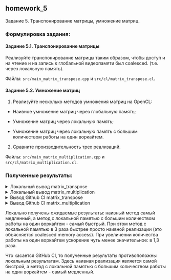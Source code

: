 ## homework_5

Задание 5. Транспонирование матрицы, умножение матриц.

### Формулировка задания:

#### Задание 5.1. Транспонирование матрицы

Реализуйте транспонирование матрицы таким образом, чтобы доступ и на чтение и на запись к глобальной видеопамяти был coalesced. (т.е. через локальную память).

Файлы: ```src/main_matrix_transpose.cpp``` и ```src/cl/matrix_transpose.cl```.

#### Задание 5.2. Умножение матриц

1. Реализуйте несколько методов умножения матриц на OpenCL:

+ Наивное умножение матриц через глобальную память;

+ Умножение матриц через локальную память;

+ Умножение матриц через локальную память с большим количеством работы на один воркайтем.

2. Сравните производительность трех реализаций.

Файлы: ```src/main_matrix_multiplication.cpp``` и ```src/cl/matrix_multiplication.cl```.

### Полученные результаты:

<details><summary>Локальный вывод matrix_transpose</summary><p>
<pre>
OpenCL devices:
  Device #0: CPU. Intel(R) Core(TM) i5-7300HQ CPU @ 2.50GHz. Intel(R) Corporation. Total memory: 15710 Mb
  Device #1: GPU. NVIDIA GeForce GTX 1050. Total memory: 4040 Mb
Using device #1: GPU. NVIDIA GeForce GTX 1050. Total memory: 4040 Mb
Data generated for M=1024, K=1024
GPU: 0.000133167+-3.72678e-07 s
GPU: 7874.16 millions/s

Process finished with exit code 0
</pre>
</p></details>

<details><summary>Локальный вывод matrix_multiplication</summary><p>
<pre>
OpenCL devices:
  Device #0: CPU. Intel(R) Core(TM) i5-7300HQ CPU @ 2.50GHz. Intel(R) Corporation. Total memory: 15710 Mb
  Device #1: GPU. NVIDIA GeForce GTX 1050. Total memory: 4040 Mb
Using device #1: GPU. NVIDIA GeForce GTX 1050. Total memory: 4040 Mb
Data generated for M=1024, K=1024, N=1024
CPU: 17.2414+-0.107135 s
CPU: 0.116 GFlops

matmul1_naive
GPU: 0.0224722+-0.000642007 s
GPU: 88.999 GFlops
Average difference: 0.000149043%

matmul2_local_memory
GPU: 0.00843383+-0.000346526 s
GPU: 237.14 GFlops
Average difference: 0.000149043%

matmul3_local_memory_more_per_thread
GPU: 0.00648617+-6.61858e-06 s
GPU: 308.349 GFlops
Average difference: 0.000149043%

Process finished with exit code 0
</pre>
</p></details>


<details><summary>Вывод Github CI matrix_transpose</summary><p>
<pre>
OpenCL devices:
  Device #0: CPU. Intel(R) Xeon(R) CPU E5-2673 v4 @ 2.30GHz. Intel(R) Corporation. Total memory: 6932 Mb
Using device #0: CPU. Intel(R) Xeon(R) CPU E5-2673 v4 @ 2.30GHz. Intel(R) Corporation. Total memory: 6932 Mb
Data generated for M=1024, K=1024
GPU: 0.00228183+-0.00019718 s
GPU: 459.532 millions/s
</pre>
</p></details>


<details><summary>Вывод Github CI matrix_multiplication</summary><p>
<pre>
OpenCL devices:
  Device #0: CPU. Intel(R) Xeon(R) CPU E5-2673 v4 @ 2.30GHz. Intel(R) Corporation. Total memory: 6932 Mb
Using device #0: CPU. Intel(R) Xeon(R) CPU E5-2673 v4 @ 2.30GHz. Intel(R) Corporation. Total memory: 6932 Mb
Data generated for M=1024, K=1024, N=1024
CPU: 2.65245+-0.0326406 s
CPU: 0.75402 GFlops

matmul1_naive
GPU: 0.186577+-0.00246454 s
GPU: 10.7194 GFlops
Average difference: 0.000149043%

matmul2_local_memory
GPU: 0.20392+-0.00407951 s
GPU: 9.80775 GFlops
Average difference: 0.000149043%

matmul3_local_memory_more_per_thread
GPU: 0.343687+-0.00853186 s
GPU: 5.81925 GFlops
Average difference: 0.000149043%
</pre>
</p></details>

Локально получены ожидаемые результаты: наивный метод самый медленный, а метод с локальной памятью с большим количеством работы на один воркайтем - самый быстрый. При этом метод с локальной памятью в 3 раза быстрее просто наивной реализации (это объясняется coalesced memory access). При увеличении количества работы на один воркайтем ускорение чуть менее значительное: в 1,3 раза.

Что касается GitHub CI, то полученные результаты противоположны локальным результатам. Здесь наивная реализация является самой быстрой, а метод с локальной памятью с большим количеством работы на один воркайтем - самый медленный.

